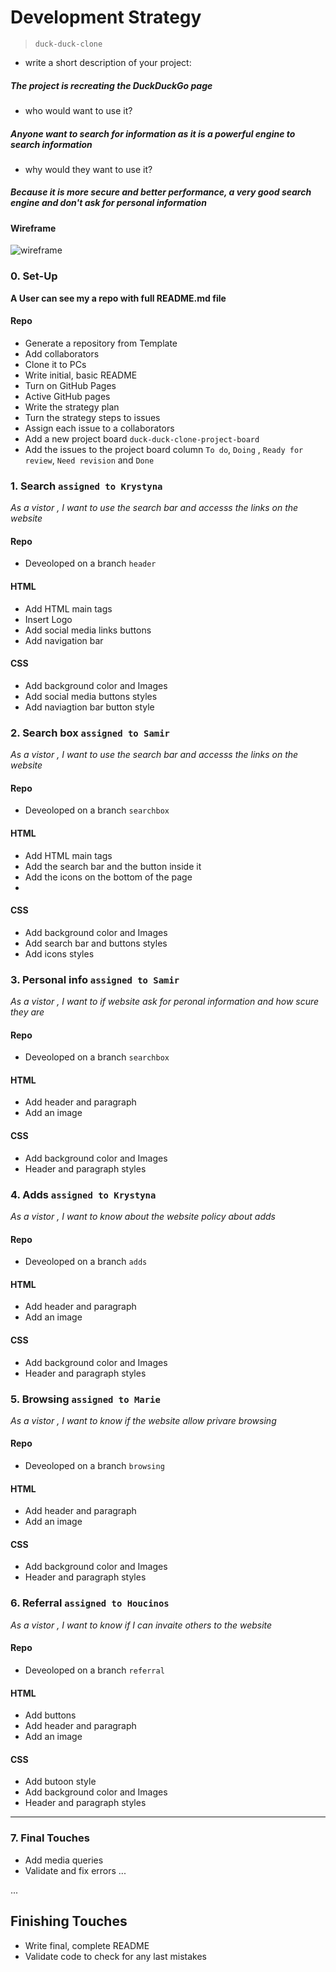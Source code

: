 # Development Strategy

> `duck-duck-clone`

- write a short description of your project:

##### The project is recreating the DuckDuckGo page 

- who would want to use it?
  
##### Anyone want to search for information as it is a powerful engine to search information 

- why would they want to use it?
  
 ##### Because it is more secure and better performance, a very good search engine and don't ask for personal information 

#### Wireframe 

<!-- include a wireframe for your project in this repository, and display it here -->
<!-- wireframe.cc is a good site for getting started with wireframes -->
![wireframe](https://github.com/samirm00/duck-duck-clone/blob/main/images/WireFrame.PNG)

### 0. Set-Up 

__A User can see my a repo with full README.md file__ 

#### Repo

- Generate a repository from Template
- Add collaborators 
- Clone it to PCs
- Write initial, basic README
- Turn on GitHub Pages
- Active GitHub pages
- Write the strategy plan
- Turn the strategy steps to issues 
- Assign each issue to a collaborators 
- Add a new  project board `duck-duck-clone-project-board`
- Add the issues to the project board column `To do`, `Doing` , `Ready for review`, `Need revision` and `Done`
  
  

### 1. Search `assigned to Krystyna`

*As a vistor , I want to use the search bar and accesss the links on the website*

#### Repo
- Deveoloped on a branch  `header`

#### HTML
- Add HTML main tags
- Insert Logo
- Add social media links buttons
- Add navigation bar 
  
#### CSS
- Add background color and Images 
- Add social media buttons styles 
- Add naviagtion bar button style 
  
### 2. Search box  `assigned to Samir `

*As a vistor , I want to use the search bar and accesss the links on the website*

#### Repo
- Deveoloped on a branch  `searchbox`

#### HTML
- Add HTML main tags
- Add the search bar and the button inside it 
- Add the icons on the bottom of the page
- 
#### CSS
- Add background color and Images 
- Add search bar and buttons styles 
- Add icons styles 

### 3. Personal info `assigned to Samir `
*As a vistor , I want to if website ask for peronal information and how scure they are*

#### Repo
- Deveoloped on a branch  `searchbox`

#### HTML
- Add header and paragraph 
- Add an image  

#### CSS
- Add background color and Images 
- Header and paragraph styles  


### 4. Adds  `assigned to Krystyna `
*As a vistor , I want to know about the website policy about adds*

#### Repo
- Deveoloped on a branch  `adds`

#### HTML
- Add header and paragraph 
- Add an image  
 
#### CSS
- Add background color and Images 
- Header and paragraph styles  

### 5. Browsing  `assigned to Marie `
*As a vistor , I want to know if the website allow privare browsing*

#### Repo
- Deveoloped on a branch  `browsing`

#### HTML
- Add header and paragraph 
- Add an image  
  
#### CSS
- Add background color and Images 
- Header and paragraph styles  


### 6. Referral `assigned to Houcinos `
*As a vistor , I want to know if I can invaite others to the website*

#### Repo
- Deveoloped on a branch  `referral`

#### HTML
- Add buttons 
- Add header and paragraph 
- Add an image  
  
#### CSS
- Add butoon style 
- Add background color and Images 
- Header and paragraph styles 

---
### 7. Final Touches 
- Add media queries
- Validate and fix errors 
...

...

## Finishing Touches

- Write final, complete README
- Validate code to check for any last mistakes
